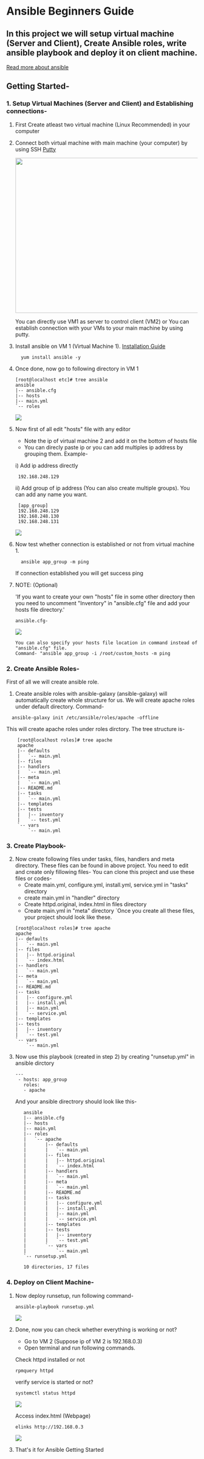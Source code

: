 # Ansible Beginners Guide

## In this project we will setup virtual machine (Server and Client), Create Ansible roles, write ansible playbook and deploy it on client machine.

[Read more about ansible](https://docs.ansible.com/)

## Getting Started-

### 1. Setup Virtual Machines (Server and Client) and Establishing connections-
1. First Create atleast two virtual machine (Linux Recommended) in your computer
2. Connect both virtual machine with main machine (your computer) by using SSH [Putty](https://www.putty.org/)
  
     <a href="url"><img src="https://github.com/Dipeshpal/Ansible-Beginners-Guide/blob/master/Raw%20Images/1.PNG" align="center" height="408" width="608" ></a>
  
      You can directly use VM1 as server to control client (VM2) or You can establish connection with your VMs to your main machine by using putty.
  
3. Install ansible on VM 1 (Virtual Machine 1). [Installation Guide](https://www.edureka.co/blog/install-ansible/)
    ```
      yum install ansible -y
    ```
4. Once done, now go to following directory in VM 1
    ```
    [root@localhost etc]# tree ansible
    ansible
    |-- ansible.cfg
    |-- hosts
    |-- main.yml
    `-- roles
    ```
     <a href="url"><img src="https://github.com/Dipeshpal/Ansible-Beginners-Guide/blob/master/Raw%20Images/2.PNG" align="center"></a>

5. Now first of all edit "hosts" file with any editor
   * Note the ip of virtual machine 2 and add it on the bottom of hosts file
   * You can direcly paste ip or you can add multiples ip address by grouping them. Example-
   
   i) Add ip address directly
   ```
    192.168.248.129
   ```
   ii) Add group of ip address (You can also create multiple groups). You can add any name you want.
   ```
    [app_group]
    192.168.248.129
    192.168.248.130
    192.168.248.131
   ```
    <a href="url"><img src="https://github.com/Dipeshpal/Ansible-Beginners-Guide/blob/master/Raw%20Images/3.PNG" align="center"></a>

5. Now test whether connection is established or not from virtual machine 1.
    ```
      ansible app_group -m ping
    ```
    If connection established you will get success ping
    
7. NOTE: (Optional)

   'If you want to create your own "hosts" file in some other directory then you need to uncomment "Inventory" in "ansible.cfg" file and add your hosts file directory.'
   
   `ansible.cfg-`
   
    <a href="url"><img src="https://github.com/Dipeshpal/Ansible-Beginners-Guide/blob/master/Raw%20Images/4.PNG" align="center"></a>

   ```
   You can also specify your hosts file location in command instead of "ansible.cfg" file.
   Command- "ansible app_group -i /root/custom_hosts -m ping
   ```
### 2. Create Ansible Roles-
  
   First of all we will create ansible role.
  
  1. Create ansible roles with ansible-galaxy (ansible-galaxy) will automatically create whole structure for us.
  We will create apache roles under default directory. Command-
  
  ```
    ansible-galaxy init /etc/ansible/roles/apache -offline
  ```
  
  This will create apache roles under roles dirctory. The tree structure is-
  
  ```
      [root@localhost roles]# tree apache
      apache
      |-- defaults
      |   `-- main.yml
      |-- files
      |-- handlers
      |   `-- main.yml
      |-- meta
      |   `-- main.yml
      |-- README.md
      |-- tasks
      |   `-- main.yml
      |-- templates
      |-- tests
      |   |-- inventory
      |   `-- test.yml
      `-- vars
          `-- main.yml
  ```
    
### 3. Create Playbook-
2. Now create following files under tasks, files, handlers and meta directory. These files can be found in above project. You need to edit and create only fillowing files-
     You can clone this project and use these files or codes-
   * Create main.yml, configure.yml, install.yml, service.yml in "tasks" directory
   * create main.yml in "handler" directory
   * Create httpd.original, index.html in files directory
   * Create main.yml in "meta" directory
   `Once you create all these files, your project should look like these.
    ```
    [root@localhost roles]# tree apache
    apache
    |-- defaults
    |   `-- main.yml
    |-- files
    |   |-- httpd.original
    |   `-- index.html
    |-- handlers
    |   `-- main.yml
    |-- meta
    |   `-- main.yml
    |-- README.md
    |-- tasks
    |   |-- configure.yml
    |   |-- install.yml
    |   |-- main.yml
    |   `-- service.yml
    |-- templates
    |-- tests
    |   |-- inventory
    |   `-- test.yml
    `-- vars
        `-- main.yml

    ```
3. Now use this playbook (created in step 2) by creating "runsetup.yml" in ansible dirctory
   ```
   ---
    - hosts: app_group
      roles:
      - apache
   ```
   And your ansible directrory should look like this-
   ```
      ansible
      |-- ansible.cfg
      |-- hosts
      |-- main.yml
      |-- roles
      |   `-- apache
      |       |-- defaults
      |       |   `-- main.yml
      |       |-- files
      |       |   |-- httpd.original
      |       |   `-- index.html
      |       |-- handlers
      |       |   `-- main.yml
      |       |-- meta
      |       |   `-- main.yml
      |       |-- README.md
      |       |-- tasks
      |       |   |-- configure.yml
      |       |   |-- install.yml
      |       |   |-- main.yml
      |       |   `-- service.yml
      |       |-- templates
      |       |-- tests
      |       |   |-- inventory
      |       |   `-- test.yml
      |       `-- vars
      |           `-- main.yml
      `-- runsetup.yml

      10 directories, 17 files
   ```
   
### 4. Deploy on Client Machine-

1. Now deploy runsetup, run following command-
   ```
   ansible-playbook runsetup.yml
   ```
   <a href="url"><img src="https://github.com/Dipeshpal/Ansible-Beginners-Guide/blob/master/Raw%20Images/5.PNG" align="center"></a>

2. Done, now you can check whether everything is working or not?
   * Go to VM 2 (Suppose ip of VM 2 is 192.168.0.3)
   * Open terminal and run following commands.
   
   Check httpd installed or not
   ```
   rpmquery httpd
   ```
   verify service is started or not?
   ```
   systemctl status httpd
   ```
   <a href="url"><img src="https://github.com/Dipeshpal/Ansible-Beginners-Guide/blob/master/Raw%20Images/6.PNG" align="center"></a>

   Access index.html (Webpage)
   ```
   elinks http://192.168.0.3
   ```
   <a href="url"><img src="https://github.com/Dipeshpal/Ansible-Beginners-Guide/blob/master/Raw%20Images/7.PNG" align="center"></a>


3. That's it for Ansible Getting Started
